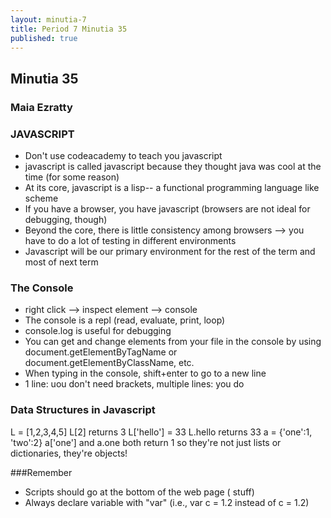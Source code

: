 ```yaml
---
layout: minutia-7
title: Period 7 Minutia 35
published: true
---
```


## Minutia 35
### Maia Ezratty

### JAVASCRIPT
* Don't use codeacademy to teach you javascript
* javascript is called javascript because they thought java was cool at the time (for some reason)
* At its core, javascript is a lisp-- a functional programming language like scheme
* If you have a browser, you have javascript (browsers are not ideal for debugging, though)
* Beyond the core, there is little consistency among browsers --> you have to do a lot of testing in different environments
* Javascript will be our primary environment for the rest of the term and most of next term

### The Console
* right click --> inspect element --> console
* The console is a repl (read, evaluate, print, loop)
* console.log is useful for debugging
* You can get and change elements from your file in the console by using document.getElementByTagName or document.getElementByClassName, etc.
* When typing in the console, shift+enter to go to a new line
* 1 line: uou don't need brackets, multiple lines: you do

### Data Structures in Javascript
L = [1,2,3,4,5]
L[2] returns 3
L['hello'] = 33
L.hello returns 33
a = {'one':1, 'two':2}
a['one'] and a.one both return 1
so they're not just lists or dictionaries, they're objects!
  
###Remember
* Scripts should go at the bottom of the web page (<script> </script> stuff)
* Always declare variable with "var" (i.e., var c = 1.2 instead of c = 1.2)


